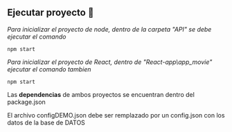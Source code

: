 ## Ejecutar proyecto 🚀

_Para inicializar el proyecto de node, dentro de la carpeta "API" se debe ejecutar el comando_
```
npm start
```
_Para inicializar el proyecto de React, dentro de "React-app\app_movie" ejecutar el comando tambien_

```
npm start
```
Las **dependencias** de ambos proyectos se encuentran dentro del package.json 


El archivo configDEMO.json debe ser remplazado por un config.json con los datos de la base de DATOS
